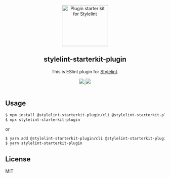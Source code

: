 <p align="center"><img width="146px" height="130px" src="https://raw.githubusercontent.com/tyankatsu0105/stylelint-starterkit-plugin/master/assets/logo/stylelint-starterkit-plugin.png" alt="Plugin starter kit for Stylelint"></p>

<h2 align="center">stylelint-starterkit-plugin</h2>
<p align="center">
  This is ESlint plugin for <a href="https://stylelint.io/" rel="nofollow">Stylelint</a>.
</p>
<p align="center">
  <a title="code style: prettier" href="https://github.com/prettier/prettier" rel="nofollow">
    <img src="https://img.shields.io/badge/code_style-prettier-ff69b4.svg?style=flat-square">
  </a>
  <a title="MIT License" href="[LICENSE](https://opensource.org/licenses/MIT)" rel="nofollow">
    <img src="https://img.shields.io/badge/License-MIT-green.svg">
  </a>
  <br>
  <br>
</p>

## Usage

```bash
$ npm install @stylelint-starterkit-plugin/cli @stylelint-starterkit-plugin/template -D
$ npx stylelint-starterkit-plugin
```

or

```bash
$ yarn add @stylelint-starterkit-plugin/cli @stylelint-starterkit-plugin/template -D
$ yarn stylelint-starterkit-plugin
```

## License

MIT
